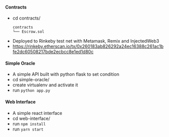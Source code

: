 #### Contracts
- cd contracts/
    ```
    contracts
    └── Escrow.sol
    ```
- Deployed to Rinkeby test net with Metamask, Remix and InjectedWeb3
- https://rinkeby.etherscan.io/tx/0x260183ab826292a24ec16388c261ac1bfe2dc60508217bde2ecbcc8e1ed1d80c

#### Simple Oracle
- A simple API built with python flask to set condition
- cd simple-oracle/
- create virtualenv and activate it
- run `python app.py`

#### Web Interface
- A simple react interface
- cd web-interface/
-  run `npm install`
-  run `yarn start`